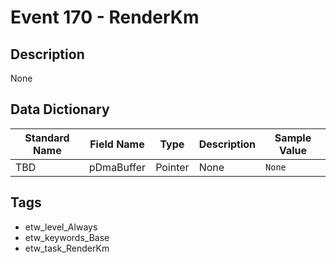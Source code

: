 # Event 170 - RenderKm

## Description
None

## Data Dictionary
|Standard Name|Field Name|Type|Description|Sample Value|
|---|---|---|---|---|
|TBD|pDmaBuffer|Pointer|None|`None`|

## Tags
* etw_level_Always
* etw_keywords_Base
* etw_task_RenderKm